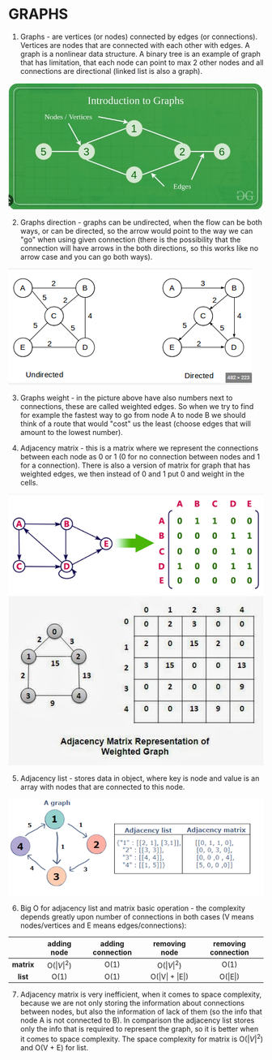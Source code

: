 # GRAPHS

1. Graphs - are vertices (or nodes) connected by edges (or connections). Vertices are nodes that are connected with each other with edges. A graph is a nonlinear data structure. A binary tree is an example of graph that has limitation, that each node can point to max 2 other nodes and all connections are directional (linked list is also a graph).

![basic terminology for graph](../assets/graph_elements_terminology.png)

2. Graphs direction - graphs can be undirected, when the flow can be both ways, or can be directed, so the arrow would point to the way we can "go" when using given connection (there is the possibility that the connection will have arrows in the both directions, so this works like no arrow case and you can go both ways).

![graphs directed and undirected](../assets/graph_directed.png)

3. Graphs weight - in the picture above have also numbers next to connections, these are called weighted edges. So when we try to find for example the fastest way to go from node A to node B we should think of a route that would "cost" us the least (choose edges that will amount to the lowest number).

4. Adjacency matrix - this is a matrix where we represent the connections between each node as 0 or 1 (0 for no connection between nodes and 1 for a connection). There is also a version of matrix for graph that has weighted edges, we then instead of 0 and 1 put 0 and weight in the cells.

![adjacency matrix](../assets/graph_adjacency_matrix.png)
![adjacency matrix for weighted edges](../assets/graph_adjacency_matrix_for_weigthed.png)

5. Adjacency list - stores data in object, where key is node and value is an array with nodes that are connected to this node.

![adjacency list for weighted edges](../assets/graph_adjacency_list.png)

6. Big O for adjacency list and matrix basic operation - the complexity depends greatly upon number of connections in both cases (V means nodes/vertices and E means edges/connections):

| | adding node | adding connection | removing node | removing connection |
| :---: | :---: | :---: | :---: | :---: |
| **matrix** | O($\|V\|^2$) | O(1) | O($\|V\|^2$) | O(1)|
| **list** | O(1) | O(1) | O(\|V\| + \|E\|) | O(\|E\|) |

7. Adjacency matrix is very inefficient, when it comes to space complexity, because we are not only storing the information about connections between nodes, but also the information of lack of them (so the info that node A is not connected to B). In comparison the adjacency list stores only the info that is required to represent the graph, so it is better when it comes to space complexity. The space complexity for matrix is O($|V|^2$) and O(V + E) for list.

